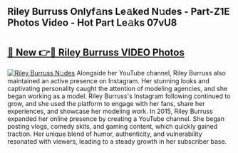 ## Riley Burruss Onlyf𝚊ns Le𝚊ked N𝚞des - Part-Z1E Photos Video - Hot Part Le𝚊ks 07vU8

# <h2><a href="http://ab7801.deff.icu/?id=Riley+Burruss">🔗 New 👉🔴 Riley Burruss VIDEO Photos</a></h2>

[![Riley Burruss N𝚞des](https://i.imgur.com/rIISA9y.gif)](http://ab7801.deff.icu/?id=Riley+Burruss)
Alongside her YouTube channel, Riley Burruss also maintained an active presence on Instagram. Her stunning looks and captivating personality caught the attention of modeling agencies, and she began working as a model. Riley Burruss's Instagram following continued to grow, and she used the platform to engage with her fans, share her experiences, and showcase her modeling work. In 2015, Riley Burruss expanded her online presence by creating a YouTube channel. She began posting vlogs, comedy skits, and gaming content, which quickly gained traction. Her unique blend of humor, authenticity, and vulnerability resonated with viewers, leading to a steady growth in her subscriber base.
